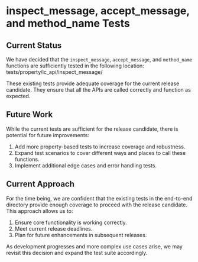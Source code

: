 # inspect_message, accept_message, and method_name Tests

## Current Status

We have decided that the `inspect_message`, `accept_message`, and `method_name` functions are sufficiently tested in the following location:
tests/property/ic_api/inspect_message/

These existing tests provide adequate coverage for the current release candidate. They ensure that all the APIs are called correctly and function as expected.

## Future Work

While the current tests are sufficient for the release candidate, there is potential for future improvements:

1. Add more property-based tests to increase coverage and robustness.
2. Expand test scenarios to cover different ways and places to call these functions.
3. Implement additional edge cases and error handling tests.

## Current Approach

For the time being, we are confident that the existing tests in the end-to-end directory provide enough coverage to proceed with the release candidate. This approach allows us to:

1. Ensure core functionality is working correctly.
2. Meet current release deadlines.
3. Plan for future enhancements in subsequent releases.

As development progresses and more complex use cases arise, we may revisit this decision and expand the test suite accordingly.
